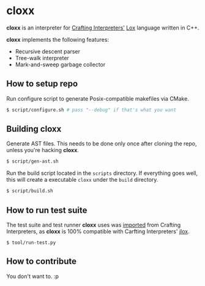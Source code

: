 # cloxx

__cloxx__ is an interpreter for [Crafting Interpreters'](http://www.craftinginterpreters.com/) [Lox](http://www.craftinginterpreters.com/the-lox-language.html) language written in C++.

__cloxx__ implements the following features:
- Recursive descent parser
- Tree-walk interpreter
- Mark-and-sweep garbage collector

## How to setup repo

Run configure script to generate Posix-compatible makefiles via CMake.
```bash
$ script/configure.sh # pass "--debug" if that's what you want
```

## Building cloxx

Generate AST files. This needs to be done only once after cloning the repo, unless you're hacking __cloxx__.
```bash
$ script/gen-ast.sh
```

Run the build script located in the `scripts` directory. If everything goes well, this will create a executable `cloxx` under the `build` directory.
```bash
$ script/build.sh
```

## How to run test suite

The test suite and test runner __cloxx__ uses was [imported](https://github.com/chanryu/cloxx/pull/2) from Crafting Interpreters, as __cloxx__ is 100% compatible with Carfting Interpreters' [jlox](https://github.com/munificent/craftinginterpreters/tree/master/java/com/craftinginterpreters/lox).

```
$ tool/run-test.py
```

## How to contribute

You don't want to. :p
